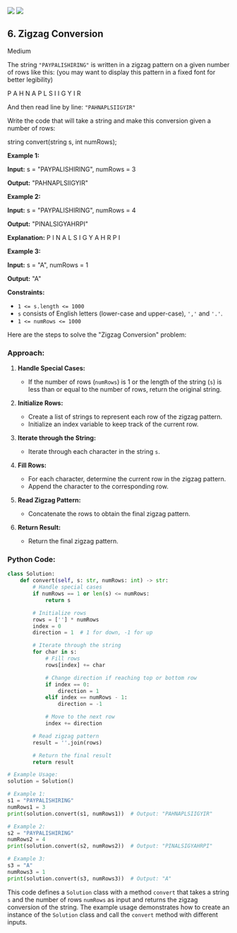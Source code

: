 [![](https://img.shields.io/github/stars/javadev/LeetCode-in-All?label=Stars&style=flat-square)](https://github.com/javadev/LeetCode-in-All)
[![](https://img.shields.io/github/forks/javadev/LeetCode-in-All?label=Fork%20me%20on%20GitHub%20&style=flat-square)](https://github.com/javadev/LeetCode-in-All/fork)

## 6\. Zigzag Conversion

Medium

The string `"PAYPALISHIRING"` is written in a zigzag pattern on a given number of rows like this: (you may want to display this pattern in a fixed font for better legibility)

P A H N A P L S I I G Y I R 

And then read line by line: `"PAHNAPLSIIGYIR"`

Write the code that will take a string and make this conversion given a number of rows:

string convert(string s, int numRows); 

**Example 1:**

**Input:** s = "PAYPALISHIRING", numRows = 3

**Output:** "PAHNAPLSIIGYIR" 

**Example 2:**

**Input:** s = "PAYPALISHIRING", numRows = 4

**Output:** "PINALSIGYAHRPI"

**Explanation:** P I N A L S I G Y A H R P I 

**Example 3:**

**Input:** s = "A", numRows = 1

**Output:** "A" 

**Constraints:**

*   `1 <= s.length <= 1000`
*   `s` consists of English letters (lower-case and upper-case), `','` and `'.'`.
*   `1 <= numRows <= 1000`

Here are the steps to solve the "Zigzag Conversion" problem:

### Approach:

1. **Handle Special Cases:**
   - If the number of rows (`numRows`) is 1 or the length of the string (`s`) is less than or equal to the number of rows, return the original string.

2. **Initialize Rows:**
   - Create a list of strings to represent each row of the zigzag pattern.
   - Initialize an index variable to keep track of the current row.

3. **Iterate through the String:**
   - Iterate through each character in the string `s`.

4. **Fill Rows:**
   - For each character, determine the current row in the zigzag pattern.
   - Append the character to the corresponding row.

5. **Read Zigzag Pattern:**
   - Concatenate the rows to obtain the final zigzag pattern.

6. **Return Result:**
   - Return the final zigzag pattern.

### Python Code:

```python
class Solution:
    def convert(self, s: str, numRows: int) -> str:
        # Handle special cases
        if numRows == 1 or len(s) <= numRows:
            return s

        # Initialize rows
        rows = [''] * numRows
        index = 0
        direction = 1  # 1 for down, -1 for up

        # Iterate through the string
        for char in s:
            # Fill rows
            rows[index] += char

            # Change direction if reaching top or bottom row
            if index == 0:
                direction = 1
            elif index == numRows - 1:
                direction = -1

            # Move to the next row
            index += direction

        # Read zigzag pattern
        result = ''.join(rows)

        # Return the final result
        return result

# Example Usage:
solution = Solution()

# Example 1:
s1 = "PAYPALISHIRING"
numRows1 = 3
print(solution.convert(s1, numRows1))  # Output: "PAHNAPLSIIGYIR"

# Example 2:
s2 = "PAYPALISHIRING"
numRows2 = 4
print(solution.convert(s2, numRows2))  # Output: "PINALSIGYAHRPI"

# Example 3:
s3 = "A"
numRows3 = 1
print(solution.convert(s3, numRows3))  # Output: "A"
```

This code defines a `Solution` class with a method `convert` that takes a string `s` and the number of rows `numRows` as input and returns the zigzag conversion of the string. The example usage demonstrates how to create an instance of the `Solution` class and call the `convert` method with different inputs.